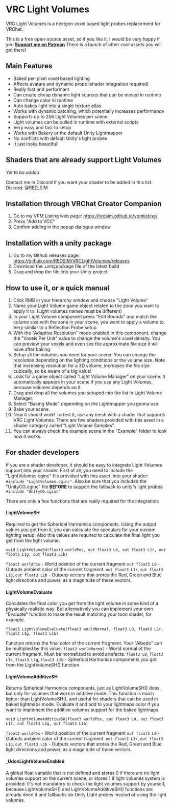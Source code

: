 # VRC Light Volumes
VRC Light Volumes is a nextgen voxel based light probes replacement for VRChat.

This is a free open-source asset, so if you like it, I would be very happy if you **[Support me on Patreon](https://www.patreon.com/red_sim/ "Support me on Patreon")** There is a bunch of other cool assets you will get there!

## Main Features
- Baked per-pixel voxel based lighting
- Affects avatars and dynamic props (shader integration required)
- Really fast and performant
- Can create cheap dynamic light sources that can be moved in runtime
- Can change color in runtime
- Auto bakes light into a single texture atlas
- Works with dynamic batching, which potentially increases performance
- Supports up to 256 Light Volumes per scene
- Light volumes can be culled in runtime with external scripts
- Very easy and fast to setup
- Works with Bakery or the default Unity Lightmapper
- No conflicts with default Unity's light probes
- It just looks beautiful!

## Shaders that are already support Light Volumes

*Yet to be added*

Contact me in Discord if you want your shader to be added in this list.
Discord: @RED_SIM

## Installation through VRChat Creator Companion
1. Go to my VPM Listing web page: https://redsim.github.io/vpmlisting/
2. Press "Add to VCC"
3. Confirm adding in the popup dialogue window

## Installation with a unity package
1. Go to my Github releases page: https://github.com/REDSIM/VRCLightVolumes/releases
2. Download the .unitypackage file of the latest build
3. Drag and drop the file into your Unity project

## How to use it, or a quick manual
1. Click RMB in your hierarchy window and choose "Light Volume"
2. Name your Light Volume game object related to the zone you want to apply it to. (Light volumes names must be different)
3. In your Light Volume component press "Edit Bounds" and match the  colume size with the zone in your scene, you want to apply a volume to. Very similar to a Reflection Probe setup.
4. With the "Adaptive Resolution" mode enabled in this component, change the "Voxels Per Unit" value to change the volume's voxel density. You can preview your voxels and even see the approximate file size it will have after baking.
5. Setup all the volumes you need for your scene. You can change the resolution depending on the lighting conditions or the volume size. Note that increasing resolution for a 3D volume, increases the file size cubically, so be aware of a big value!
6. Look for a game object called "Light Volume Manager" on your scene. It automatically appears in your scene if you use any Light Volumes, because volumes depends on it.
7. Drag and drop all the volumes you setuped into the list in Light Volume Manager.
8. Select "Baking Mode" depending on the Lightmapper you gonna use.
9. Bake your scene.
10. Now it should work! To test it, use any mesh with a shader that supports VRC Light Volumes. There are few shaders provided with this asset in a shader category called "Light Volume Samples".
11. You can always check the example scene in the "Example" folder to look how it works.

## For shader developers
If you are a shader developer, it should be easy to integrate Light Volumes support into your shader. First of all, you need to include the "LightVolumes.cginc" file provided with this asset, into your shader:  `#include "LightVolumes.cginc"`. 
Also be sure that you included the "UnityCG.cginc" file **BEFORE** to support the fallback to unity's light probes:  `#include "UnityCG.cginc"`

There are only a few functions that are really required for the integration: 
#### LightVolumeSH
Required to get the Spherical Harmonics components. Using the output values you get from it, you can calculate the speculars for your custom lighting setup. Also this values are required to calculate the final light you get from the light volume.

```
void LightVolumeSH(float3 worldPos, out float3 L0, out float3 L1r, out float3 L1g, out float3 L1b)
```

`float3 worldPos` - World position of the current fragment
`out float3 L0` - Outputs ambient color of the current fragment.
`out float3 L1r`, `out float3 L1g`, `out float3 L1b` - Outputs vectors that srores the Red, Green and Blue light directions and power, as a magnitude of these vectors.
#### LightVolumeEvaluate
Calculates the final color you get from the light volume in some kind of a physically realistic way. But alternatively you can implement your own "Evaluate" function to make the result matching your toon shader, for example.

```
float3 LightVolumeEvaluate(float3 worldNormal, float3 L0, float3 L1r, float3 L1g, float3 L1b)
```

Function returns the final color of the current fragment. Your "Albedo" can be multiplied by this value.
`float3 worldNormal` - World normal of the current fragment. Must be normalized to avoid artefacts.
`float3 L0`, `float3 L1r`, `float3 L1g`, `float3 L1b` - Spherical Harmonics components you got from the LightVolumeSH() function.
#### LightVolumeAdditiveSH
Returns Spherical Harmonics components, just as LightVolumeSH() does, but only for volumes that work in additive mode. This function is much lighter than LightVolumeSH(), and useful for shaders that can be used in baked lightmaps mode. Evaluate it and add to your lightmaps color if you want to implement the additive volumes support for the baked lightmaps.

```
void LightVolumeAdditiveSH(float3 worldPos, out float3 L0, out float3 L1r, out float3 L1g, out float3 L1b)
```

`float3 worldPos` - World position of the current fragment
`out float3 L0` - Outputs ambient color of the current fragment.
`out float3 L1r`, `out float3 L1g`, `out float3 L1b` - Outputs vectors that srores the Red, Green and Blue light directions and power, as a magnitude of these vectors.

#### \_UdonLightVolumeEnabled
A global float variable that is not defined and stores 0 if there are no light volumes support on the current scene, or stores 1 if light volumes system is provided. It's not mandatory to check the light volumes support by yourself, because LightVolumeSH() and LightVolumeAdditiveSH() functions are already doed it and fallbacks do Unity Light probes instead of using the light volumes.